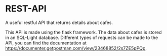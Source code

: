 # REST-API

A useful restful API that returns details about cafes. 

This API is made using the flask framework. The data about cafes is stored in an SQL-Light database. Different types of requests can be made to the API, you can find the documentation at https://documenter.getpostman.com/view/23468852/2s7ZE5pPQp. 
